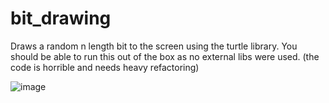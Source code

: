 # bit_drawing

Draws a random n length bit to the screen using the turtle library. You should be able to run this out of the box as no external libs were used. (the code is horrible and needs heavy refactoring) 

![image](https://user-images.githubusercontent.com/77903129/196063340-e5a36c09-a195-4cac-bfd3-17a104c657d4.png)
